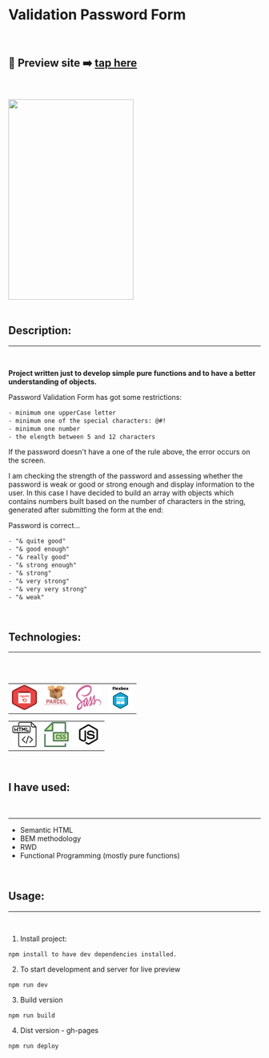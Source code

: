 # Validation Password Form

<br>

## 🎥 Preview site :arrow_right: [tap here](http://szymonrojek.github.io/validation-password-JS/)

<br>
<br>

<img src="./src/img/password-validation.giff" width="250" height="400">

<br>
<br>

## Description:

---

<br>

**Project written just to develop simple pure functions and to have a better understanding of objects.**

Password Validation Form has got some restrictions:

```
- minimum one upperCase letter
- minimum one of the special characters: @#!
- minimum one number
- the elength between 5 and 12 characters
```

If the password doesn't have a one of the rule above, the error occurs on the screen.

I am checking the strength of the password and assessing whether the password is weak or good or strong enough and display information to the user. In this case I have decided to build an array with objects which contains numbers built based on the number of characters in the string, generated after submitting the form at the end:

Password is correct...

```
- "& quite good"
- "& good enough"
- "& really good"
- "& strong enough"
- "& strong"
- "& very strong"
- "& very very strong"
- "& weak"
```

<br>

## Technologies:

---

<br>
<br>

<table>
  <tr>
    <td><img src="./src/img/npm-icon.png" width="50" height="50"></td>
    <td><img src="./src/img/parcelJs-icon.png" width="50" height="50"></td>
    <td><img src="./src/img/sass-icon.svg" width="50" height="50"></td>
    <td><img src="./src/img/flexbox-icon.png" width="50" height="50"></td>
  </tr>
</table>
<table>
  <tr>
    <td><img src="./src/img/html-icon.svg" width="50" height="50"></td>
    <td><img src="./src/img/css-icon.svg" width="50" height="50"> </td>
    <td><img src="./src/img/js-icon.svg" width="50" height="50"></td>
  </tr>
 </table>

<br>

## I have used:

<br>

---

- Semantic HTML
- BEM methodology
- RWD
- Functional Programming (mostly pure functions)

<br>

## Usage:

---

<br>

1. Install project:

```
npm install to have dev dependencies installed.
```

2. To start development and server for live preview

```
npm run dev
```

3. Build version

```
npm run build
```

4. Dist version - gh-pages

```
npm run deploy
```
